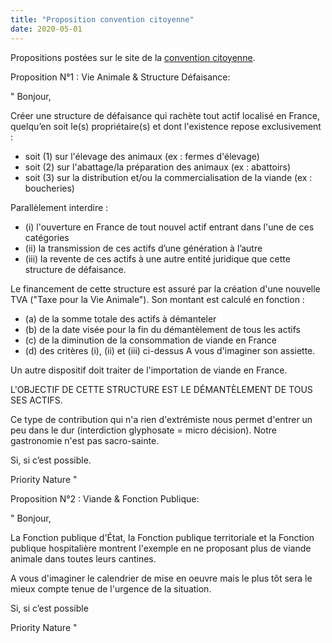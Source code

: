```yaml
---
title: "Proposition convention citoyenne"
date: 2020-05-01
---
```

Propositions postées sur le site de la [convention citoyenne](https://www.conventioncitoyennepourleclimat.fr/en/).


Proposition N°1 : Vie Animale & Structure Défaisance:

"
Bonjour,

Créer une structure de défaisance qui rachète tout actif localisé en France, quelqu’en soit le(s) propriétaire(s) et dont l'existence repose exclusivement :
- soit (1) sur l'élevage des animaux (ex : fermes d'élevage)
- soit (2) sur l'abattage/la préparation des animaux (ex : abattoirs)
- soit (3) sur la distribution et/ou la commercialisation de la viande (ex : boucheries)

Parallèlement interdire :
- (i) l'ouverture en France de tout nouvel actif entrant dans l'une de ces catégories
- (ii) la transmission de ces actifs d’une génération à l’autre
- (iii) la revente de ces actifs à une autre entité juridique que cette structure de défaisance.

Le financement de cette structure est assuré par la création d'une nouvelle TVA ("Taxe pour la Vie Animale"). Son montant est calculé en fonction :
- (a) de la somme totale des actifs à démanteler
- (b) de la date visée pour la fin du démantèlement de tous les actifs
- (c) de la diminution de la consommation de viande en France
- (d) des critères (i), (ii) et (iii) ci-dessus
A vous d'imaginer son assiette.

Un autre dispositif doit traiter de l'importation de viande en France.

L'OBJECTIF DE CETTE STRUCTURE EST LE DÉMANTÈLEMENT DE TOUS SES ACTIFS.

Ce type de contribution qui n'a rien d'extrémiste nous permet d'entrer un peu dans le dur (interdiction glyphosate = micro décision). Notre gastronomie n'est pas sacro-sainte.

Si, si c’est possible.

Priority Nature
"


Proposition N°2 : Viande & Fonction Publique:

"
Bonjour,

La Fonction publique d'État, la Fonction publique territoriale et la Fonction publique hospitalière montrent l'exemple en ne proposant plus de viande animale dans toutes leurs cantines.

A vous d'imaginer le calendrier de mise en oeuvre mais le plus tôt sera le mieux compte tenue de l'urgence de la situation.

Si, si c’est possible

Priority Nature
"



